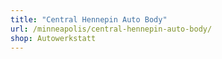 ```yaml
---
title: "Central Hennepin Auto Body"
url: /minneapolis/central-hennepin-auto-body/
shop: Autowerkstatt
---
```

